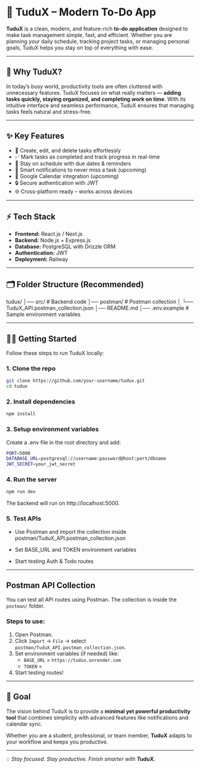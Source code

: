 # 📝 TuduX – Modern To-Do App  

**TuduX** is a clean, modern, and feature-rich **to-do application** designed to make task management simple, fast, and efficient. Whether you are planning your daily schedule, tracking project tasks, or managing personal goals, TuduX helps you stay on top of everything with ease.  

---

## 🚀 Why TuduX?  
In today’s busy world, productivity tools are often cluttered with unnecessary features. TuduX focuses on what really matters — **adding tasks quickly, staying organized, and completing work on time**. With its intuitive interface and seamless performance, TuduX ensures that managing tasks feels natural and stress-free.  

---

## ✨ Key Features  
- 📝 Create, edit, and delete tasks effortlessly  
- ✅ Mark tasks as completed and track progress in real-time  
- 📅 Stay on schedule with due dates & reminders  
- 🔔 Smart notifications to never miss a task (upcoming) 
- 📆 Google Calendar integration (upcoming)  
- 🔒 Secure authentication with JWT  
- 🌐 Cross-platform ready – works across devices  

---

## ⚡ Tech Stack  
- **Frontend:** React.js / Next.js  
- **Backend:** Node.js + Express.js  
- **Database:** PostgreSQL with Drizzle ORM  
- **Authentication:** JWT  
- **Deployment:** Railway

---

## 🗂 Folder Structure (Recommended)

tudux/
│── src/ # Backend code
│── postman/ # Postman collection
│ └── TuduX_API.postman_collection.json
│── README.md
│── .env.example # Sample environment variables



---

## 🏃‍♂️ Getting Started  

Follow these steps to run TuduX locally:  

### 1. Clone the repo

```bash
git clone https://github.com/your-username/tudux.git
cd tudux
```

### 2. Install dependencies

```bash
npm install
``` 

### 3. Setup environment variables

Create a .env file in the root directory and add:
```bash
PORT=5000
DATABASE_URL=postgresql://username:password@host:port/dbname
JWT_SECRET=your_jwt_secret
```

### 4. Run the server

```bash
npm run dev
```

The backend will run on http://localhost:5000.

### 5. Test APIs

* Use Postman and import the collection inside postman/TuduX_API.postman_collection.json

* Set BASE_URL and TOKEN environment variables

* Start testing Auth & Todo routes


---

## Postman API Collection

You can test all API routes using Postman. The collection is inside the `postman/` folder.

### Steps to use:
1. Open Postman.
2. Click `Import` → `File` → select `postman/TuduX_API.postman_collection.json`.
3. Set environment variables (if needed) like:
   - `BASE_URL` = `https://tudux.onrender.com`
   - `TOKEN` = <Your JWT Token after login>
4. Start testing routes!


---

## 🎯 Goal  
The vision behind TuduX is to provide a **minimal yet powerful productivity tool** that combines simplicity with advanced features like notifications and calendar sync.  

Whether you are a student, professional, or team member, **TuduX** adapts to your workflow and keeps you productive.  

---

💡 *Stay focused. Stay productive. Finish smarter with **TuduX.***  